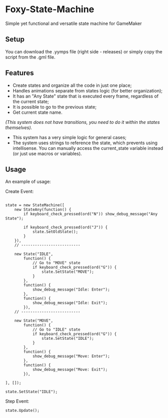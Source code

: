 # Foxy-State-Machine
Simple yet functional and versatile state machine for GameMaker

## Setup ##

You can download the .yymps file (right side - releases) or simply copy the script from the .gml file.


## Features ##

* Create states and organize all the code in just one place;
* Handles animations separate from states logic (for better organization);
* It has an "Any State" state that is executed every frame, regardless of the current state;
* It is possible to go to the previous state;
* Get current state name.

*(This system does not have transitions, you need to do it within the states themselves).*
* This system has a very simple logic for general cases;
* The system uses strings to reference the state, which prevents using intellisense. You can manually access the current_state variable instead (or just use macros or variables).


## Usage ##

An example of usage:

Create Event:
```gml

state = new StateMachine([
	new StateAny(function() {
		if keyboard_check_pressed(ord("N")) show_debug_message("Any State");
		
		if keyboard_check_pressed(ord("J")) {
			state.SetOldState();
		}
	}),
	// --------------------------
	
	new State("IDLE",
		function() {
			// Go to "MOVE" state
			if keyboard_check_pressed(ord("G")) {
				state.SetState("MOVE");
			}
		},
		function() {
			show_debug_message("Idle: Enter");
		},
		function() {
			show_debug_message("Idle: Exit");
		}),
	// --------------------------
	
	new State("MOVE",
		function() {
			// Go to "IDLE" state
			if keyboard_check_pressed(ord("G")) {
				state.SetState("IDLE");
			}
		},
		function() {
			show_debug_message("Move: Enter");
		},
		function() {
			show_debug_message("Move: Exit");
		}),
	
], []);

state.SetState("IDLE");
```
Step Event:
```gml
state.Update();
```
